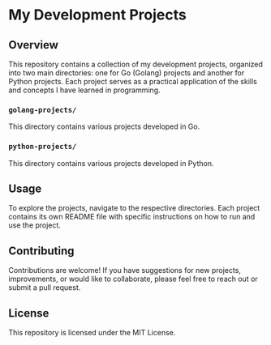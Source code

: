 # My Development Projects

## Overview

This repository contains a collection of my development projects, organized into two main directories: one for Go (Golang) projects and another for Python projects. Each project serves as a practical application of the skills and concepts I have learned in programming.

### `golang-projects/`

This directory contains various projects developed in Go.

### `python-projects/`

This directory contains various projects developed in Python.

## Usage

To explore the projects, navigate to the respective directories. Each project contains its own README file with specific instructions on how to run and use the project.

## Contributing

Contributions are welcome! If you have suggestions for new projects, improvements, or would like to collaborate, please feel free to reach out or submit a pull request.

## License

This repository is licensed under the MIT License.